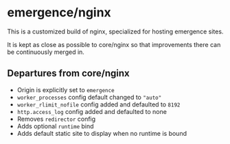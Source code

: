 # emergence/nginx

This is a customized build of nginx, specialized for hosting emergence sites.

It is kept as close as possible to core/nginx so that improvements there can be
continuously merged in.

## Departures from core/nginx

- Origin is explicitly set to `emergence`
- `worker_processes` config default changed to `"auto"`
- `worker_rlimit_nofile` config added and defaulted to `8192`
- `http.access_log` config added and defaulted to none
- Removes `redirector` config
- Adds optional `runtime` bind
- Adds default static site to display when no runtime is bound
